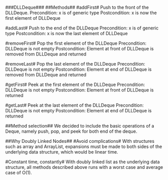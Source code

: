 ###DLLDeque###
##Methods##
#addFirst#
Push to the front of the DLLDeque.
Precondition: x is of generic type <T>
Postcondition: x is now the first element of DLLDeque

#addLast#
Push to the end of the DLLDeque
Precondition: x is of generic type <T>
Postcondition: x is now the last element of DLLDeque

#removeFirst#
Pop the first element of the DLLDeque
Precondition: DLLDeque is not empty
Postcondition: Element at front of DLLDeque is removed from DLLDeque and returned

#removeLast#
Pop the last element of the DLLDeque
Precondition: DLLDeque is not empty
Postcondition: Element at end of DLLDeque is removed from DLLDeque and returned

#getFirst#
Peek at the first element of the DLLDeque
Precondition: DLLDeque is not empty
Postcondition: Element at front of DLLDeque is returned

#getLast#
Peek at the last element of the DLLDeque
Precondition: DLLDeque is not empty
Postcondition: Element at end of DLLDeque is returned

##Method selection##
We decided to include the basic operations of a Deque, namely push, pop, and peek for both end of the deque.

##Why Doubly Linked Nodes##
#Avoid complications#
With structures such as array and ArrayList, expansions must be made to both sides of the underlying data structure, which would be linear time.

#Constant time, constantly#
With doubly linked list as the underlying data structure, all methods described above runs with a worst case and average case of O(1).